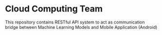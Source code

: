 # Cloud Computing Team

This repository contains RESTful API system to act as communication bridge between Machine Learning Models and Mobile Application (Android)